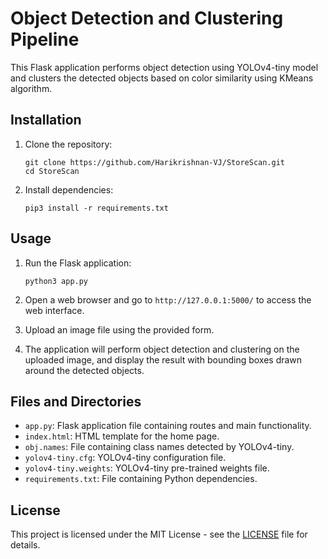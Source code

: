 # Object Detection and Clustering Pipeline

This Flask application performs object detection using YOLOv4-tiny model and clusters the detected objects based on color similarity using KMeans algorithm.

## Installation

1. Clone the repository:
    ```
    git clone https://github.com/Harikrishnan-VJ/StoreScan.git
    cd StoreScan

    ```

2. Install dependencies:
    ```
    pip3 install -r requirements.txt
    ```

## Usage

1. Run the Flask application:
    ```
    python3 app.py
    ```

2. Open a web browser and go to `http://127.0.0.1:5000/` to access the web interface.

3. Upload an image file using the provided form.

4. The application will perform object detection and clustering on the uploaded image, and display the result with bounding boxes drawn around the detected objects.

## Files and Directories

- `app.py`: Flask application file containing routes and main functionality.
- `index.html`: HTML template for the home page.
- `obj.names`: File containing class names detected by YOLOv4-tiny.
- `yolov4-tiny.cfg`: YOLOv4-tiny configuration file.
- `yolov4-tiny.weights`: YOLOv4-tiny pre-trained weights file.
- `requirements.txt`: File containing Python dependencies.

## License

This project is licensed under the MIT License - see the [LICENSE](LICENSE) file for details.

